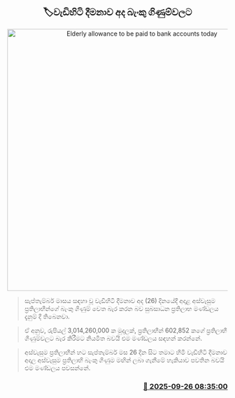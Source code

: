 <p align='center'><b><h2 align='center' title='Elderly allowance to be paid to bank accounts today'>🏷වැඩිහිටි දීමනාව අද බැංකු ගිණුම්වලට</h2></b></p>
<p align='center'><img src='https://helakuru.sgp1.cdn.digitaloceanspaces.com/esana/images/lib/1000.jpg' width='600' alt='Elderly allowance to be paid to bank accounts today'></p>

> සැප්තැම්බර් මාසය සඳහා වූ වැඩිහිටි දීමනාව අද (26) දිනයේදී අදාළ අස්වැසුම ප්‍රතිලාභීන්ගේ බැංකු ගිණුම් වෙත බැර කරන බව සුබසාධන ප්‍රතිලාභ මණ්ඩලය දැනුම් දී තිබෙනවා.

> ඒ අනුව, රුපියල් 3,014,260,000 ක මුදලක්, ප්‍රතිලාභීන් 602,852 කගේ ප්‍රතිලාභී ගිණුම්වලට බැර කිරීමට නියමිත බවයි එම මණ්ඩලය සඳහන් කරන්නේ.

> අස්වැසුම ප්‍රතිලාභීන් හට සැප්තැම්බර් මස 26 දින සිට තමාට හිමි වැඩිහිටි දීමනාව අදාල අස්වැසුම ප්‍රතිලාභි බැංකු ගිණුම මඟින් ලබා ගැනීමේ හැකියාව පවතින බවයි එම මණ්ඩලය පවසන්නේ.



<h3 align='right'><a href='https://www.helakuru.lk/esana/p/113982/'>📅 2025-09-26 08:35:00</a></h3>
